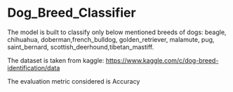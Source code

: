 # Dog_Breed_Classifier

The model is built to classify only below mentioned breeds of dogs:
beagle, chihuahua, doberman,french_bulldog,
golden_retriever, malamute, pug, 
saint_bernard, scottish_deerhound,tibetan_mastiff.

The dataset is taken from kaggle:
https://www.kaggle.com/c/dog-breed-identification/data

The evaluation metric considered is Accuracy
